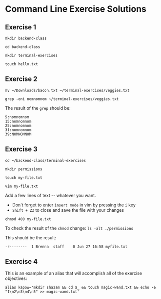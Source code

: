 # Command Line Exercise Solutions

## Exercise 1
`mkdir backend-class`

`cd backend-class`

`mkdir terminal-exercises`

`touch hello.txt`

## Exercise 2

`mv ~/Downloads/bacon.txt ~/terminal-exercises/veggies.txt`

`grep -oni nomnomnom ~/terminal-exercises/veggies.txt`

The result of the `grep` should be:

```
5:nomnomnom
15:nomnomnom
25:nomnomnom
31:nomnomnom
39:NOMNOMNOM
```

## Exercise 3

`cd ~/backend-class/terminal-exercises`

`mkdir permissions`

`touch my-file.txt`

`vim my-file.txt`

Add a few lines of text -- whatever you want.
  - Don't forget to enter `insert mode` in vim by pressing the `i` key
  - `Shift + ZZ` to close and save the file with your changes

`chmod 400 my-file.txt`

To check the result of the `chmod` change: `ls -alt ./permissions`

This should be the result:

`-r--------  1 Brenna  staff    0 Jun 27 16:58 myfile.txt`

## Exercise 4

This is an example of an alias that will accomplish all of the exercise objectives:

`alias kapow='mkdir shazam && cd $_ && touch magic-wand.txt && echo -e "1\n2\n3\n4\n5" >> magic-wand.txt'`
